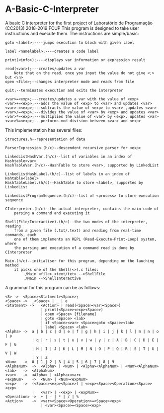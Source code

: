# A-Basic-C-Interpreter
A basic C interpreter for the first project of Laboratório de Programação (CC2013) 2018-2019 FCUP
This program is designed to take user instructions and execute them.
The instructions are simple/basic:

    goto <label>;----jumps execution to block with given label
    
    label <namelabel>;----creates a code label
    
    print(<info>);----displays var information or expression result
    
    read(<var>);---creates/updates a var
        Note that on the read, once you input the value do not give <;> but <\n>
    open <file>;--changes interpreter mode and reads from file 
    
    quit;--terminates execution and exits the interpreter
    
    <var>=<exp>;---creates/updates a var with the value of <exp>
    <var>+=<exp>;---adds the value of <exp> to <var> and updates <var>
    <var>-=<exp>;---subtracts the value of <exp> to <var> ,updates <var>
    <var>/=<exp>;---divides the value of <var> by <exp> and updates <var>
    <var>*=<exp>;---multiplies the value of <var> by <exp>, updates <var>
    <var>%=<exp>;---performs mod division between <var> and <exp>


This implementation has several files:

    Structures.h--representation of data
    
    ParserExpression.(h/c)--descendent recursive parser for <exp>
    
    LinkedListHashVar.(h/c)--list of variables in an index of Hashtable<var>
    HashTableVar.(h/c)--HashTable to store <var>, supported by LinkedList
    
    LinkedListHashLabel.(h/c)--list of labels in an index of Hahtable<label>
    HashTableLabel.(h/c)--HashTable to store <label>, supported by LinkedList
    
    LinkedListProgramSequence.(h/c)--list of <process> to store execution sequence
    
    CInterpreter.(h/c)--the actual interpreter, contains the main code of
        parsing a command and executing it 

    Shell(File/Interactive).(h/c)--the two modes of the interpreter, reading 
        from a given file (.txt/.text) and reading from real-time commands, each
        one of them implements an REPL (Read-Execute-Print-Loop) system, where
        the parsing and execution of a command read is done by CInterpreter
    
    Main.(h/c)--initialiser for this program, depending on the lauching method
        it picks one of the Shell(<>).c files:
            ./Main <file>.<text/txt> -->ShellFile
            ./Main -->ShellInteractive


A grammar for this program can be as follows:

    <S> ->  <Space><Statment><Space>;
    <Space> ->  _<Space> | _ | e
    <Statment> ->   <Action> | read(<Space><var><Space>)
                    | print(<Space><exp><Space>)
                    | open <Space> [filename]
                    | goto <Space> <lab>
                    | if <Space><var> <Space>goto <Space><lab>
                    | label <Space> <lab>
    <Alpha> ->  a | b | c | d | e | f | g | h | i | j | k | l | m | n | o | p
                | q | r | s | t | u | v | w | y | z | A | B | C | D | E | F | G
                | H | I | J | K | L | M | N | O | P | Q | R | S | T | U | V | W
                | Y | Z
    <Num>   ->  0 | 1 | 2 | 3 | 4 | 5 | 6 | 7 | 8 | 9
    <AlphaNum>  ->  <Alpha> | <Num> | <Alpha><AlphaNum> | <Num><AlphaNum>
    <lab>   ->  <AlphaNum>
    <var>   ->  <Alpha> | <Alpha><var>
    <expNum>    ->  <Num> | <Num><expNum>
    <exp>   ->  (<Space><exp><Space>) | <exp><Space><Operation><Space><exp>
                |   <var> | -<exp> | <expNum>~
    <Operation> ->  + | - | * | / | %
    <Action>    ->  <var><Space><Operation>=<Space><exp>
                    | <var><Space>=<Space><exp>
